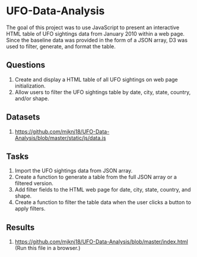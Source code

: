 # UFO-Data-Analysis

The goal of this project was to use JavaScript to present an interactive HTML table of UFO sightings data from January 2010 within a web page. Since the baseline data was provided in the form of a JSON array, D3 was used to filter, generate, and format the table.

## Questions

1. Create and display a HTML table of all UFO sightings on web page initialization.
2. Allow users to filter the UFO sightings table by date, city, state, country, and/or shape.

## Datasets

1. https://github.com/mjknj18/UFO-Data-Analysis/blob/master/static/js/data.js

## Tasks

1. Import the UFO sightings data from JSON array.
2. Create a function to generate a table from the full JSON array or a filtered version.
3. Add filter fields to the HTML web page for date, city, state, country, and shape.
4. Create a function to filter the table data when the user clicks a button to apply filters.

## Results

1. https://github.com/mjknj18/UFO-Data-Analysis/blob/master/index.html (Run this file in a browser.)